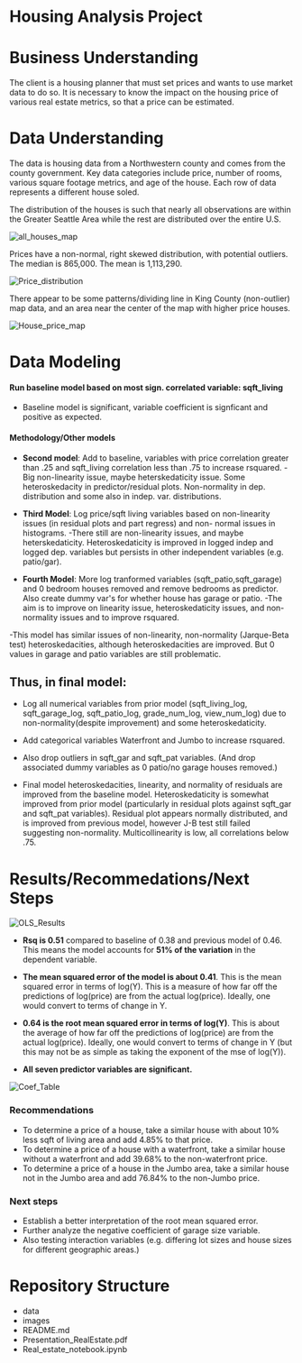 # **Housing Analysis Project**

# Business Understanding
The client is a housing planner that must set prices and wants to use market data to do so.  It is necessary to know the impact on the housing price of various real estate metrics, so that a price can be estimated. 

# Data Understanding
The data is housing data from a Northwestern county and comes from the county government.  Key data categories include price, number of rooms, various square footage metrics, and age of the house. Each row of data represents a different house soled. 

The distribution of the houses is such that nearly all observations are within the Greater Seattle Area while the rest are distributed over the entire U.S.

![all_houses_map](./Images/all_houses_map.png)

Prices have a non-normal, right skewed distribution, with potential outliers.  The median is 865,000. The mean is 1,113,290. 

![Price_distribution](./Images/Price_distribution.png) 

There appear to be some patterns/dividing line in King County (non-outlier) map data, and an area near the center of the map with higher price houses.

![House_price_map](./Images/House_price_map.png)
        


# Data Modeling

#### Run baseline model based on most sign. correlated variable: sqft_living

- Baseline model is significant, variable coefficient is signficant and positive as expected.

#### Methodology/Other models

- **Second model**: Add to baseline, variables with price correlation greater than .25 and sqft_living correlation less than .75 to increase rsquared. 
-Big non-linearity issue, maybe heterskedaticity issue. Some heteroskedacity in predictor/residual plots. Non-normality in dep.     distribution and some also in indep. var. distributions.

- **Third Model**: Log price/sqft living variables based on non-linearity issues (in residual plots and part regress) and non- normal issues in histograms. 
-There still are non-linearity issues, and maybe heterskedaticity. Heteroskedaticity is improved in logged indep and logged dep. variables but persists in other independent variables (e.g. patio/gar).

- **Fourth Model**: More log tranformed variables (sqft_patio,sqft_garage) and 0 bedroom houses removed and remove bedrooms as predictor. Also create dummy var's for whether house has garage or patio. 
-The aim is to improve on linearity issue, heteroskedaticity issues, and non-normality issues and to improve rsquared.
       
-This model has similar issues of non-linearity, non-normality (Jarque-Beta test) heteroskedacities, although heteroskedacities are       improved. But 0 values in garage and patio variables are still problematic.

## Thus, in final model:

- Log all numerical variables from prior model (sqft_living_log, sqft_garage_log, sqft_patio_log, grade_num_log, view_num_log) due to non-normality(despite improvement) and some heteroskedaticity.
- Add categorical variables Waterfront and Jumbo to increase rsquared.
- Also drop outliers in sqft_gar and sqft_pat variables. (And drop associated dummy variables as 0 patio/no garage houses removed.)
        
- Final model heteroskedacities, linearity, and normality of residuals are improved from the baseline model.  Heteroskedaticity is      somewhat improved from prior model (particularly in residual plots against sqft_gar and sqft_pat variables).  Residual plot appears normally distributed, and is improved from previous model, however J-B test still failed suggesting non-normality. Multicollinearity is low, all correlations below .75.
         
# Results/Recommedations/Next Steps


![OLS_Results](./Images/OLS_Results.png)

-  **Rsq is 0.51** compared to baseline of  0.38 and previous model of 0.46. This means the model accounts for **51% of the variation** in the dependent variable.

- **The mean squared error of the model is about 0.41**.  This is the mean squared error in terms of log(Y). This is a measure of how far off the predictions of log(price) are from the actual log(price). Ideally, one would convert to terms of change in Y. 

- **0.64 is the root mean squared error in terms of log(Y)**. This is about the average of how far off the predictions of log(price) are from the actual log(price). Ideally, one would convert to terms of change in Y (but this may not be as simple as taking the exponent of the mse of log(Y)). 

- **All seven predictor variables are significant.**

![Coef_Table](./Images/Coef_Table.png)

### Recommendations

- To determine a price of a house, take a similar house with about 10% less sqft of living area and add 4.85% to that price.
- To determine a price of a house with a waterfront, take a similar house without a waterfront and add 39.68% to the non-waterfront price.
- To determine a price of a house in the Jumbo area, take a similar house not in the Jumbo area and add 76.84% to the non-Jumbo price.


### Next steps

- Establish a better interpretation of the root mean squared error.
- Further analyze the negative coefficient of garage size variable.
- Also testing interaction variables (e.g. differing lot sizes and house sizes for different geographic areas.)
    
# Repository Structure



- data
- images
- README.md
- Presentation_RealEstate.pdf
- Real_estate_notebook.ipynb